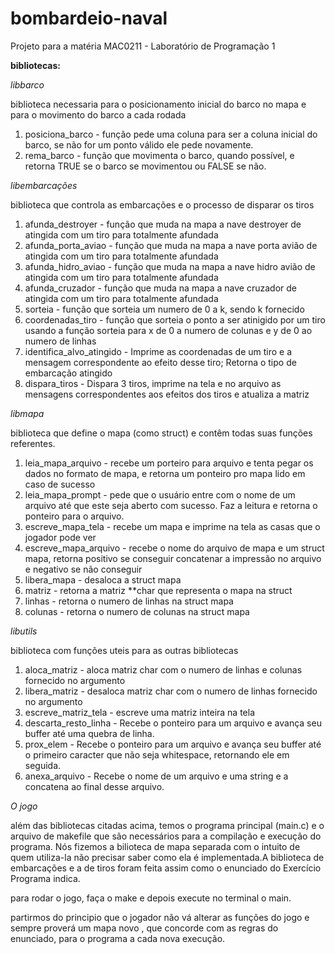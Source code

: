 # bombardeio-naval
Projeto para a matéria MAC0211 - Laboratório de Programação 1

**bibliotecas:**

*libbarco*

biblioteca necessaria para o posicionamento inicial do barco no mapa e para o movimento do barco a cada rodada

1. posiciona_barco - função pede uma coluna para ser a coluna inicial do barco, se não for um ponto válido ele pede novamente.
2. rema_barco - função que movimenta o barco, quando possível, e retorna TRUE se o barco se movimentou ou FALSE se não.

*libembarcações*

biblioteca que controla as embarcações e o processo de disparar os tiros

1. afunda_destroyer - função que muda na mapa a nave destroyer de atingida com um tiro para totalmente afundada
2. afunda_porta_aviao - função que muda na mapa a nave porta avião de atingida com um tiro para totalmente afundada
3. afunda_hidro_aviao - função que muda na mapa a nave hidro avião de atingida com um tiro para totalmente afundada
4. afunda_cruzador - função que muda na mapa a nave cruzador de atingida com um tiro para totalmente afundada
5. sorteia - função que sorteia um numero de 0 a k, sendo k fornecido 
6. coordenadas_tiro - função que sorteia o ponto a ser atinigido por um tiro usando a função sorteia para x de 0 a numero de colunas e y de 0 ao numero de linhas
7. identifica_alvo_atingido - Imprime as coordenadas de um tiro e a mensagem correspondente ao efeito desse tiro; Retorna o tipo de embarcação atingido 
8. dispara_tiros - Dispara 3 tiros, imprime na tela e no arquivo as mensagens correspondentes aos efeitos dos tiros e atualiza a matriz


*libmapa*

biblioteca que define o mapa (como struct) e contêm todas suas funções referentes.

1. leia_mapa_arquivo - recebe um porteiro para arquivo e tenta pegar os dados no formato de mapa, e retorna um ponteiro pro mapa lido em caso de sucesso
2. leia_mapa_prompt -  pede que o usuário entre com o nome de um arquivo até que este seja aberto com sucesso. Faz a leitura e retorna o ponteiro para o arquivo.
3. escreve_mapa_tela - recebe um mapa e imprime na tela as casas que o jogador pode ver
4. escreve_mapa_arquivo - recebe o nome do arquivo de mapa e um struct mapa, retorna positivo se conseguir concatenar a impressão no arquivo e negativo se não conseguir
5. libera_mapa - desaloca a struct mapa
6. matriz - retorna a matriz **char que representa o mapa na struct
7. linhas - retorna o numero de linhas na struct mapa
8. colunas - retorna o numero de colunas na struct mapa


*libutils*

biblioteca com funções uteis para as outras bibliotecas

1. aloca_matriz - aloca matriz char com o numero de linhas e colunas fornecido no argumento
2. libera_matriz - desaloca matriz char com o numero de linhas fornecido no argumento
3. escreve_matriz_tela - escreve uma matriz inteira na tela
4. descarta_resto_linha - Recebe o ponteiro para um arquivo e avança seu buffer até uma quebra de linha.
5. prox_elem - Recebe o ponteiro para um arquivo e avança seu buffer até o primeiro caracter que não seja whitespace, retornando ele em seguida.
6. anexa_arquivo - Recebe o nome de um arquivo e uma string e a concatena ao final desse arquivo.

*O jogo*

além das bibliotecas citadas acima, temos o programa principal (main.c) e o arquivo de makefile que são necessários para a compilação e execução do programa.
Nós fizemos a bilioteca de mapa separada com o intuito de quem utiliza-la não precisar saber como ela é implementada.A biblioteca de embarcações e a de tiros foram feita 
assim como o enunciado do Exercício Programa indica.

para rodar o jogo, faça o make e depois execute no terminal o main.

partirmos do principio que o jogador não vá alterar as funções do jogo e sempre proverá um mapa novo , que concorde com as regras do enunciado, para o programa a cada nova execução.





